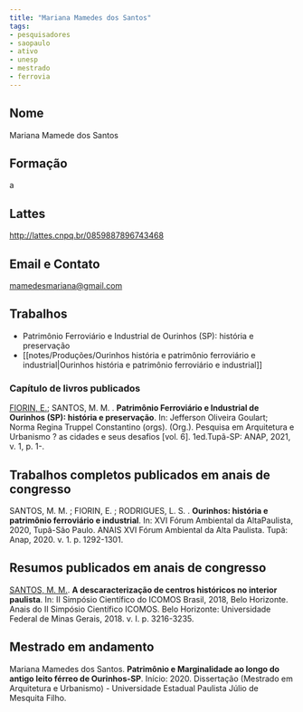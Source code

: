 ```yaml
---
title: "Mariana Mamedes dos Santos"
tags: 
- pesquisadores
- saopaulo
- ativo
- unesp
- mestrado
- ferrovia
---
```


## Nome
Mariana Mamede dos Santos
## Formação
a
## Lattes
http://lattes.cnpq.br/0859887896743468
## Email e Contato
mamedesmariana@gmail.com
## Trabalhos
- Patrimônio Ferroviário e Industrial de Ourinhos (SP): história e preservação
- [[notes/Produções/Ourinhos história e patrimônio ferroviário e industrial|Ourinhos história e patrimônio ferroviário e industrial]]

### Capítulo de livros publicados

[FIORIN, E.](http://lattes.cnpq.br/5599203800231511); SANTOS, M. M. . **Patrimônio Ferroviário e Industrial de Ourinhos (SP): história e preservação**. In: Jefferson Oliveira Goulart; Norma Regina Truppel Constantino (orgs). (Org.). Pesquisa em Arquitetura e Urbanismo ? as cidades e seus desafios [vol. 6]. 1ed.Tupã-SP: ANAP, 2021, v. 1, p. 1-.


## Trabalhos completos publicados em anais de congresso

SANTOS, M. M. ; FIORIN, E. ; RODRIGUES, L. S. . **Ourinhos: história e patrimônio ferroviário e industrial**. In: XVI Fórum Ambiental da AltaPaulista, 2020, Tupã-São Paulo. ANAIS XVI Fórum Ambiental da Alta Paulista. Tupã: Anap, 2020. v. 1. p. 1292-1301.

## Resumos publicados em anais de congresso 

[SANTOS, M. M.](http://lattes.cnpq.br/0859887896743468). **A descaracterização de centros históricos no interior paulista**. In: II Simpósio Científico do ICOMOS Brasil, 2018, Belo Horizonte. Anais do II Simpósio Científico ICOMOS. Belo Horizonte: Universidade Federal de Minas Gerais, 2018. v. I. p. 3216-3235.

## Mestrado em andamento

Mariana Mamedes dos Santos. **Patrimônio e Marginalidade ao longo do antigo leito férreo de Ourinhos-SP**. Início: 2020. Dissertação (Mestrado em Arquitetura e Urbanismo) - Universidade Estadual Paulista Júlio de Mesquita Filho.
